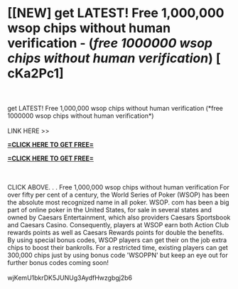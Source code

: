 # [[NEW] get LATEST! Free 1,000,000 wsop chips without human verification - (*free 1000000 wsop chips without human verification*) [ cKa2Pc1]
<br>
<br>get LATEST! Free 1,000,000 wsop chips without human verification (*free 1000000 wsop chips without human verification*)
<br>
<br>LINK HERE >> 

**[=CLICK HERE TO GET FREE=](https://www.google.com/url?q=https%3A%2F%2Fappbitly.com%2FuxHKU)**


**[=CLICK HERE TO GET FREE=](https://www.google.com/url?q=https%3A%2F%2Fappbitly.com%2FuxHKU)**


<br>
<br>CLICK ABOVE. . . Free 1,000,000 wsop chips without human verification For over fifty per cent of a century, the World Series of Poker (WSOP) has been the absolute most recognized name in all poker.  WSOP. com has been a big part of online poker in the United States, for sale in several states and owned by Caesars Entertainment, which also providers Caesars Sportsbook and Caesars Casino. Consequently, players at WSOP earn both Action Club rewards points as well as Caesars Rewards points for double the benefits. By using special bonus codes, WSOP players can get their on the job extra chips to boost their bankrolls.  For a restricted time, existing players can get 300,000 chips just by using bonus code 'WSOPPN' but keep an eye out for further bonus codes coming soon!
<br>
<br>wjKemU1bkrDK5JUNUg3AydfHwzgbgj2b6
<br>
